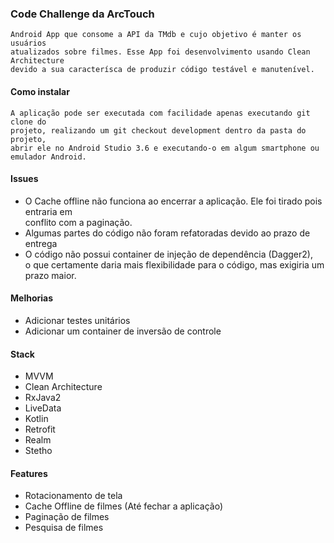 ### **Code Challenge da ArcTouch**

    Android App que consome a API da TMdb e cujo objetivo é manter os usuários 
    atualizados sobre filmes. Esse App foi desenvolvimento usando Clean Architecture 
    devido a sua caracterísca de produzir código testável e manutenível.

#### Como instalar

    A aplicação pode ser executada com facilidade apenas executando git clone do 
    projeto, realizando um git checkout development dentro da pasta do projeto,
    abrir ele no Android Studio 3.6 e executando-o em algum smartphone ou emulador Android.

#### Issues

- O Cache offline não funciona ao encerrar a aplicação. Ele foi tirado pois entraria
em \
conflito com a paginação.
- Algumas partes do código não foram refatoradas devido ao prazo de entrega
- O código não possui container de injeção de dependência (Dagger2), \
o que certamente daria mais flexibilidade para o código, mas exigiria 
um prazo maior.

#### Melhorias

- Adicionar testes unitários
- Adicionar um container de inversão de controle

#### Stack

- MVVM
- Clean Architecture
- RxJava2
- LiveData
- Kotlin
- Retrofit
- Realm
- Stetho

#### Features

- Rotacionamento de tela
- Cache Offline de filmes (Até fechar a aplicação)
- Paginação de filmes
- Pesquisa de filmes
